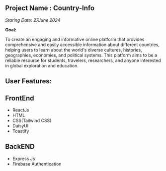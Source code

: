## Project Name : Country-Info
*Staring Date: 27June 2024*


**Goal:**

To create an engaging and informative online platform that provides comprehensive and easily accessible information about different countries, helping users to learn about the world's diverse cultures, histories, geographies, economies, and political systems. This platform aims to be a reliable resource for students, travelers, researchers, and anyone interested in global exploration and education.

## User Features:


## FrontEnd
* ReactJs
* HTML
* CSS(Tailwind CSS)
* DaisyUI
* Toastify

## BackEND
* Express Js
* Firebase Authentication 



